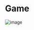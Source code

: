 # Game
![image](https://github.com/ATartarus/Game/assets/118668228/0c54fa78-6431-44f3-a673-591476f3d09a)
